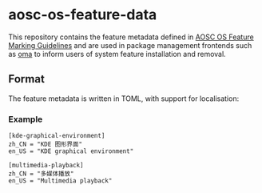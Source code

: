 aosc-os-feature-data
===

This repository contains the feature metadata defined in
[AOSC OS Feature Marking Guidelines](https://wiki.aosc.io/developer/packaging/feature-marking-guidelines)
and are used in package management frontends such as
[oma](https://github.com/AOSC-Dev/oma) to inform users of system feature
installation and removal.

Format
---

The feature metadata is written in TOML, with support for localisation:

### Example

```
[kde-graphical-environment]
zh_CN = "KDE 图形界面"
en_US = "KDE graphical environment"

[multimedia-playback]
zh_CN = "多媒体播放"
en_US = "Multimedia playback"
```
